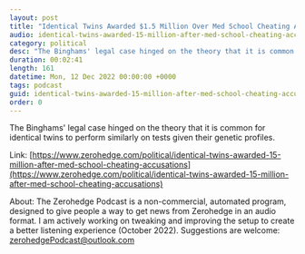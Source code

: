 ```yaml
---
layout: post
title: "Identical Twins Awarded $1.5 Million Over Med School Cheating Accusations"
audio: identical-twins-awarded-15-million-after-med-school-cheating-accusations-0
category: political
desc: "The Binghams' legal case hinged on the theory that it is common for identical twins to perform similarly on tests given their genetic profiles."
duration: 00:02:41
length: 161
datetime: Mon, 12 Dec 2022 00:00:00 +0000
tags: podcast
guid: identical-twins-awarded-15-million-after-med-school-cheating-accusations-0
order: 0
---
```

The Binghams' legal case hinged on the theory that it is common for identical twins to perform similarly on tests given their genetic profiles.

Link: [https://www.zerohedge.com/political/identical-twins-awarded-15-million-after-med-school-cheating-accusations](https://www.zerohedge.com/political/identical-twins-awarded-15-million-after-med-school-cheating-accusations)

About: The Zerohedge Podcast is a non-commercial, automated program, designed to give people a way to get news from Zerohedge in an audio format.  I am actively working on tweaking and improving the setup to create a better listening experience (October 2022).  Suggestions are welcome: [zerohedgePodcast@outlook.com](mailto:zerohedgePodcast@outlook.com)